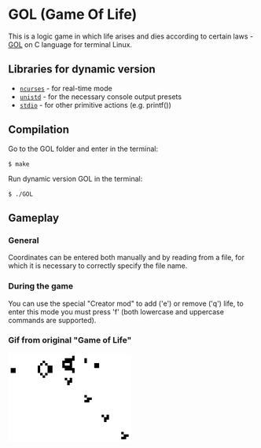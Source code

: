 # GOL (Game Of Life)
This is a logic game in which life arises and dies according to certain laws - [GOL](https://ru.wikipedia.org/wiki/%D0%98%D0%B3%D1%80%D0%B0_%C2%AB%D0%96%D0%B8%D0%B7%D0%BD%D1%8C%C2%BB) on C language for terminal Linux.

## Libraries for dynamic version
- [`ncurses`](https://en.wikipedia.org/wiki/Ncurses) - for real-time mode 
- [`unistd`](https://en.wikipedia.org/wiki/Unistd.h) - for the necessary console output presets
- [`stdio`](https://www.tutorialspoint.com/c_standard_library/stdio_h.htm) - for other primitive actions (e.g. printf())

## Compilation
Go to the GOL folder and enter in the terminal:
```
$ make
```
Run dynamic version GOL in the terminal:
```
$ ./GOL
```
## Gameplay
### General
Coordinates can be entered both manually and by reading from a file, for which it is necessary to correctly specify the file name.

### During the game
You can use the special "Creator mod" to add ('e') or remove ('q') life, to enter this mode you must press 'f' (both lowercase and uppercase commands are supported).

### Gif from original "Game of Life"
![GIF](https://github.com/GorokhovSemyon/GOL/blob/develop/materials/Gospers_glider_gun.gif)

